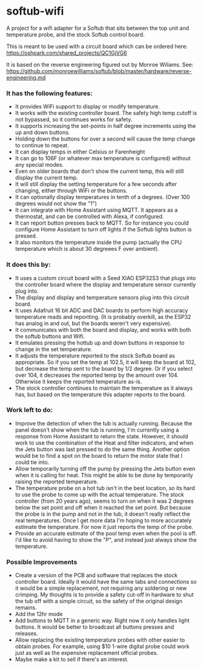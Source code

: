 # softub-wifi
A project for a wifi adapter for a Softub that sits between the top unit and temperature probe, and the stock Softub control board.

This is meant to be used with a circuit board which can be ordered here:
https://oshpark.com/shared_projects/QC1GjVG6

It is based on the reverse engineering figured out by Monroe Wiliams.  See:
https://github.com/monroewilliams/softub/blob/master/hardware/reverse-engineering.md

### It has the following features:
* It provides WiFi support to display or modify temperature.
* It works with the existing controller board. The safety high temp cutoff is not bypassed, so it continues works for safety.
* It supports increasing the set-points in half degree increments using the up and down buttons.
* Holding down the buttons for over a second will cause the temp change to continue to repeat.
* It can display temps in either Celsius or Farenheight
* It can go to 106F (or whatever max temperature is configured) without any special modes.
* Even on older boards that don't show the current temp, this will still display the current temp.
* It will still display the setting temperature for a few seconds after changing, either through WiFi or the buttons.
* It can optionally display temperatures in tenth of a degrees.  (Over 100 degrees would not show the "1")
* It can integrate with Home Assistant using MQTT.  It appears as a thermostat, and can be controlled with Alexa, if configured.
* It can report button presses back to MQTT.  So for instance you could configure Home Assistant to turn off lights if the Softub lights button is pressed.
* It also monitors the temperature inside the pump (actually the CPU temperature which is about 30 degreees F over ambient).

### It does this by:
* It uses a custom circuit board with a Seed XIAO ESP32S3 that plugs into the controller board where the display and temperature sensor currently plug into.
* The display and display and temperature sensors plug into this circuit board.
* It uses Adafruit 16 bit ADC and DAC boards to perform high accuracy temperature reads and reporiting.  (It is probably overkill, as the ESP32 has analog in and out, but the boards weren't very expensive).
* It communicates with both the board and display, and works with both the softub buttons and Wifi.
* It emulates pressing the hottub up and down buttons in response to change in the set temperature.
* It adjusts the temperature reported to the stock Softub board as appropriate.  So if you set the temp at 102.5, it will keep the board at 102, but decrease the temp sent to the board by 1/2 degree. Or if you select over 104, it decreases the reported temp by the amount over 104. Otherwise it keeps the reported temperature as-is.
* The stock controller continues to maintain the temperature as it always has, but based on the temperature this adapter reports to the board.

### Work left to do:
* Improve the detection of when the tub is actually running. Because the panel doesn't show when the tub is running, I'm currently using a response from Home Assistant to return the state.  However, it should work to use the combination of the Heat and filter indicators, and when the Jets button was last pressed to do the same thing.  Another option would be to find a spot on the board to return the motor state that I could tie into.
* Allow temporarily turning off the pump by pressing the Jets button even when it is calling for heat.  This might be able to be done by temporarily raising the reported temperature.
* The temperature probe on a hot tub isn't in the best location, so its hard to use the probe to come up with the actual temperature. The stock controller (from 20 years ago), seems to turn on when it was 2 degrees below the set point and off when it reached the set point. But because the probe is in the pump and not in the tub, it doesn't really reflect the real temperatures. Once I get more data I'm hoping to more accurately estimate the temperature.  For now it just reports the temp of the probe.
* Provide an accurate estimate of the pool temp even when the pool is off. I'd like to avoid having to show the "P", and instead just always show the temperature.

### Possible Improvements
* Create a version of the PCB and software that replaces the stock controller board. Ideally it would have the same tabs and connections so it would be a simple replacement, not requiring any soldering or new crimping.  My thoughts is to provide a safety cut-off in hardware to shut the tub off with a simple circuit, so the safety of the original design remains.
* Add the 12hr mode
* Add buttons to MQTT in a generic way.  Right now it only handles light buttons.  It would be better to broadcast all buttons presses and releases.
* Allow replacing the existing temperature probes with other easier to obtain probes.  For example, using $10 1-wire digital probe could work just as well as the expensive replacement official probes.
* Maybe make a kit to sell if there's an interest.

  
